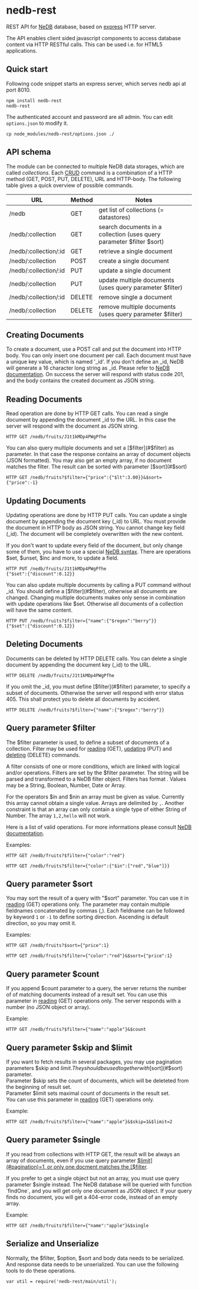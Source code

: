 # nedb-rest
REST API for [NeDB](https://github.com/louischatriot/nedb) database, based on [express](http://expressjs.com/) HTTP server.

The API enables client sided javascript components to access database content via HTTP RESTful calls.
This can be used i.e. for HTML5 applications.

## Quick start
Following code snippet starts an express server, which serves nedb api at port 8010.

```
npm install nedb-rest
nedb-rest
```

The authenticated account and password are all admin. You can edit `options.json` to modify it.

```
cp node_modules/nedb-rest/options.json ./
```

## API schema

The module can be connected to multiple NeDB data storages, which are called *collections*.
Each [CRUD](https://en.wikipedia.org/wiki/Create,_read,_update_and_delete) command is a combination of a HTTP method (GET, POST, PUT, DELETE), URL and HTTP-body.
The following table gives a quick overview of possible commands.

| URL              | Method | Notes                                                                    |
|----------------- | ------ | ------------------------------------------------------------------------ |
| /nedb                | GET    | get list of collections (= datastores)                                   |
| /nedb/:collection     | GET    | search documents in a collection (uses query parameter $filter $sort) |
| /nedb/:collection/:id | GET    | retrieve a single document                                               |
| /nedb/:collection     | POST   | create a single document                                                 |
| /nedb/:collection/:id | PUT    | update a single document                                                 |
| /nedb/:collection     | PUT    | update multiple documents (uses query parameter $filter)                 |
| /nedb/:collection/:id | DELETE | remove single a document                                                 |
| /nedb/:collection     | DELETE | remove multiple documents (uses query parameter $filter)                 |

## <a name="creating-documents">Creating Documents</a>
To create a document, use a POST call and put the document into HTTP body. You can only insert one document per call.
Each document must have a unique key value, which is named '_id'. If you don't define an _id,
NeDB will generate a 16 character long string as _id. Please refer to [NeDB documentation](https://github.com/louischatriot/nedb#inserting-documents).
On success the server will respond with status code 201, and the body contains the created document as JSON string.

## <a name="reading-documents">Reading Documents</a>
Read operation are done by HTTP GET calls. You can read a single document by appending the document _id to the URL.
In this case the server will respond with the document as JSON string.

```
HTTP GET /nedb/fruits/J1t1kMDp4PWgPfhe
```

You can also query multiple documents and set a [$filter](#$filter) as parameter. In that case the response contains an array of document objects (JSON formatted).
You may also get an empty array, if no document matches the filter. The result can be sorted with parameter [$sort](#$sort)

```
HTTP GET /nedb/fruits?$filter={"price":{"$lt":3.00}}&$sort={"price":-1}
```

## <a name="updating-documents">Updating Documents</a>
Updating operations are done by HTTP PUT calls. You can update a single document by appending the document key (_id) to URL.
You must provide the document in HTTP body as JSON string. You cannot change key field (_id).
The document will be completely overwritten with the new content.

If you don't want to update every field of the document, but only change some of them, you have to use a special [NeDB syntax](https://github.com/louischatriot/nedb#updating-documents).
There are operations $set, $unset, $inc and more, to update a field.

```
HTTP PUT /nedb/fruits/J1t1kMDp4PWgPfhe
{"$set":{"discount":0.12}}
```

You can also update multiple documents by calling a PUT command without _id. You should define a [$filter](#$filter), otherwise all documents are changed.
Changing multiple documents makes only sense in combination with update operations like $set. Otherwise all documents of a collection will have the same content.

```
HTTP PUT /nedb/fruits?$filter={"name":{"$regex":"berry"}}
{"$set":{"discount":0.12}}
```

## <a name="deleting-documents">Deleting Documents</a>
Documents can be deleted by HTTP DELETE calls. You can delete a single document by appending the document key (_id) to the URL.

```
HTTP DELETE /nedb/fruits/J1t1kMDp4PWgPfhe
```

If you omit the _id, you must define [$filter](#$filter) parameter, to specify a subset of documents.
Otherwise the server will respond with error status 405. This shall protect you to delete all documents by accident.

```
HTTP DELETE /nedb/fruits?$filter={"name":{"$regex":"berry"}}
```

## <a name="$filter">Query parameter $filter</a>
The $filter parameter is used, to define a subset of documents of a collection.
Filter may be used for [reading](#reading-documents) (GET), [updating](#updating-documents) (PUT)
and [deleting](#deleting-documents) (DELETE) commands.

A filter consists of one or more conditions, which are linked with logical and/or operations.
Filters are set by the $filter parameter. The string will be parsed and transformed to a NeDB filter object.
Filters has format <fieldname> <operator> <value>. Values may be a String, Boolean, Number, Date or Array.

For the operators $in and $nin an array must be given as value. Currently this array cannot obtain a single value.
Arrays are delimited by `,`. Another constraint is that an array can only contain a single type of either String of Number.
The array `1,2,hello` will not work.

Here is a list of valid operations. For more informations please consult [NeDB documentation](https://github.com/louischatriot/nedb#operators-lt-lte-gt-gte-in-nin-ne-exists-regex).

Examples:

```HTTP GET /nedb/fruits?$filter={"color":"red"}```

```HTTP GET /nedb/fruits?$filter={"color":{"$in":["red","blue"]}}```


## <a name="$sort">Query parameter $sort</a>
You may sort the result of a query with "$sort" parameter.
You can use it in [reading](#reading-documents) (GET) operations only.
The parameter may contain multiple fieldnames concatenated by commas (,).
Each fieldname can be followed by keyword `1` or `-1` to define sorting direction.
Ascending is default direction, so you may omit it.

Examples:

```HTTP GET /nedb/fruits?$sort={"price":1}```

```HTTP GET /nedb/fruits?$filter={"color":"red"}&$sort={"price":1}```

## <a name="$count">Query parameter $count</a>
If you append $count parameter to a query, the server returns the number of of matching documents instead of a result set.
You can use this parameter in [reading](#reading-documents) (GET) operations only.
The server responds with a number (no JSON object or array).

Example:

```HTTP GET /nedb/fruits?$filter={"name":"apple"}&$count```

## <a name="pagination">Query parameter $skip and $limit</a>
If you want to fetch results in several packages, you may use pagination parameters $skip and $limit.
They should be used together with [$sort](#$sort) parameter.  
Parameter $skip sets the count of documents, which will be deleteted from the beginning of result set.  
Parameter $limit sets maximal count of documents in the result set.  
You can use this parameter in [reading](#reading-documents) (GET) operations only.

Example:

```HTTP GET /nedb/fruits?$filter={"name":"apple"}&$skip=1&$limit=2```

## <a name="$single">Query parameter $single</a>
If you read from collections with HTTP GET, the result will be always an array of documents, 
even if you use query parameter [$limit](#pagination)=1, or only one docment matches the [$filter](#$filter). 

If you prefer to get a single object but not an array, you must use query parameter $single instead.
The NeDB database will be queried with function ´findOne´, and you will get only one document as JSON object. 
If your query finds no document, you will get a 404-error code, instead of an empty array.

Example:

```HTTP GET /nedb/fruits?$filter={"name":"apple"}&$single```

## <a name="Serialize">Serialize and Unserialize</a>

Normally, the $filter, $option, $sort and body data needs to be serialized. And response data needs to be unserialized.
You can use the following tools to do these operations.

```var util = require('nedb-rest/main/util');```
